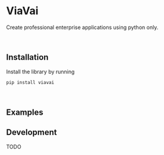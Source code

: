 # ViaVai

Create professional enterprise applications using python only.

<br />

## Installation

Install the library by running
```bash
pip install viavai
```


<br />

## Examples



## Development

TODO